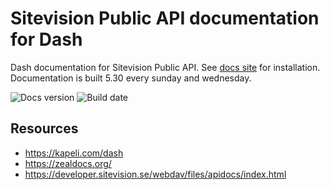 # Sitevision Public API documentation for Dash

Dash documentation for Sitevision Public API. See [docs site](https://hampusn.github.io/sitevision-dash-docs) for installation.
Documentation is built 5.30 every sunday and wednesday.

![Docs version](https://img.shields.io/badge/dynamic/json?url=https%3A%2F%2Fhampusn.github.io%2Fsitevision-dash-docs%2Fbuild.json&query=%24.version&label=Docs%20version&color=%2317cc78)
![Build date](https://img.shields.io/badge/dynamic/json?url=https%3A%2F%2Fhampusn.github.io%2Fsitevision-dash-docs%2Fbuild.json&query=%24.date&label=Build%20date&color=%23eb3366)

## Resources

* https://kapeli.com/dash
* https://zealdocs.org/
* https://developer.sitevision.se/webdav/files/apidocs/index.html
